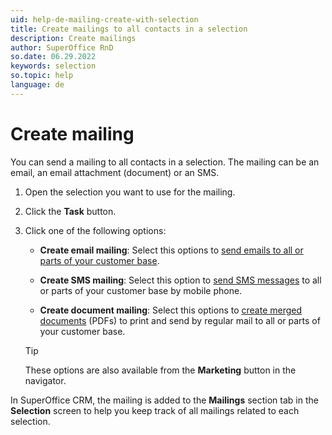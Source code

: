 ```yaml
---
uid: help-de-mailing-create-with-selection
title: Create mailings to all contacts in a selection
description: Create mailings
author: SuperOffice RnD
so.date: 06.29.2022
keywords: selection
so.topic: help
language: de
---
```


# Create mailing

You can send a mailing to all contacts in a selection. The mailing can be an email, an email attachment (document) or an SMS.

1. Open the selection you want to use for the mailing.

2. Click the **Task** button.

3. Click one of the following options:

    * **Create email mailing**: Select this options to [send emails to all or parts of your customer base][1].

    * **Create SMS mailing**: Select this option to [send SMS messages][2] to all or parts of your customer base by mobile phone.

    * **Create document mailing**: Select this options to [create merged documents][3] (PDFs) to print and send by regular mail to all or parts of your customer base.

    > [!TIP]
    > These options are also available from the **Marketing** button in the navigator.

In SuperOffice CRM, the mailing is added to the **Mailings** section tab in the **Selection** screen to help you keep track of all mailings related to each selection.

<!-- Referenced links -->
[1]: ../../../../marketing/mailing/learn/create/tutorial-email-mailing.yml
[2]: ../../../../marketing/mailing/learn/create/tutorial-sms-mailing.yml
[3]: ../../../../marketing/mailing/learn/create/tutorial-document-mailing.yml

<!-- Referenced images -->

